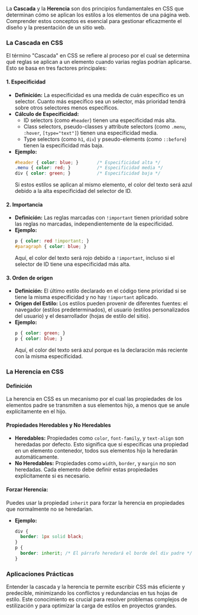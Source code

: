 La **Cascada** y la **Herencia** son dos principios fundamentales en CSS que determinan cómo se aplican los estilos a los elementos de una página web. Comprender estos conceptos es esencial para gestionar eficazmente el diseño y la presentación de un sitio web.

### **La Cascada en CSS**

El término "Cascada" en CSS se refiere al proceso por el cual se determina qué reglas se aplican a un elemento cuando varias reglas podrían aplicarse. Esto se basa en tres factores principales:

#### **1. Especificidad**
- **Definición:** La especificidad es una medida de cuán específico es un selector. Cuanto más específico sea un selector, más prioridad tendrá sobre otros selectores menos específicos.
- **Cálculo de Especificidad:**
  - ID selectors (como `#header`) tienen una especificidad más alta.
  - Class selectors, pseudo-classes y attribute selectors (como `.menu`, `:hover`, `[type="text"]`) tienen una especificidad media.
  - Type selectors (como `h1`, `div`) y pseudo-elements (como `::before`) tienen la especificidad más baja.
- **Ejemplo:**
  ```css
  #header { color: blue; }       /* Especificidad alta */
  .menu { color: red; }          /* Especificidad media */
  div { color: green; }          /* Especificidad baja */
  ```
  Si estos estilos se aplican al mismo elemento, el color del texto será azul debido a la alta especificidad del selector de ID.

#### **2. Importancia**
- **Definición:** Las reglas marcadas con `!important` tienen prioridad sobre las reglas no marcadas, independientemente de la especificidad.
- **Ejemplo:**
  ```css
  p { color: red !important; }
  #paragraph { color: blue; }
  ```
  Aquí, el color del texto será rojo debido a `!important`, incluso si el selector de ID tiene una especificidad más alta.

#### **3. Orden de origen**
- **Definición:** El último estilo declarado en el código tiene prioridad si se tiene la misma especificidad y no hay `!important` aplicado.
- **Origen del Estilo:** Los estilos pueden provenir de diferentes fuentes: el navegador (estilos predeterminados), el usuario (estilos personalizados del usuario) y el desarrollador (hojas de estilo del sitio).
- **Ejemplo:**
  ```css
  p { color: green; }
  p { color: blue; }
  ```
  Aquí, el color del texto será azul porque es la declaración más reciente con la misma especificidad.

### **La Herencia en CSS**

#### **Definición**
La herencia en CSS es un mecanismo por el cual las propiedades de los elementos padre se transmiten a sus elementos hijo, a menos que se anule explícitamente en el hijo.

#### **Propiedades Heredables y No Heredables**
- **Heredables:** Propiedades como `color`, `font-family`, y `text-align` son heredadas por defecto. Esto significa que si especificas una propiedad en un elemento contenedor, todos sus elementos hijo la heredarán automáticamente.
- **No Heredables:** Propiedades como `width`, `border`, y `margin` no son heredadas. Cada elemento debe definir estas propiedades explícitamente si es necesario.

#### **Forzar Herencia:**
Puedes usar la propiedad `inherit` para forzar la herencia en propiedades que normalmente no se heredarían.
- **Ejemplo:**
  ```css
  div {
    border: 1px solid black;
  }
  p {
    border: inherit; /* El párrafo heredará el borde del div padre */
  }
  ```

### **Aplicaciones Prácticas**
Entender la cascada y la herencia te permite escribir CSS más eficiente y predecible, minimizando los conflictos y redundancias en tus hojas de estilo. Este conocimiento es crucial para resolver problemas complejos de estilización y para optimizar la carga de estilos en proyectos grandes.